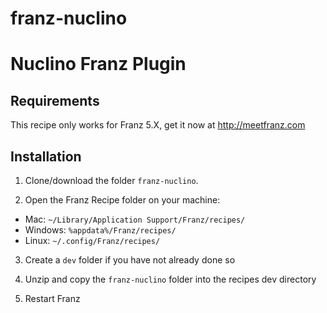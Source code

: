 # franz-nuclino

# Nuclino Franz Plugin

## Requirements
This recipe only works for Franz 5.X, get it now at http://meetfranz.com

## Installation

1. Clone/download the folder `franz-nuclino`.

2. Open the Franz Recipe folder on your machine:
  * Mac: `~/Library/Application Support/Franz/recipes/`
  * Windows: `%appdata%/Franz/recipes/`
  * Linux: `~/.config/Franz/recipes/`

3. Create a `dev` folder if you have not already done so

3. Unzip and copy the `franz-nuclino` folder into the recipes dev directory

4. Restart Franz